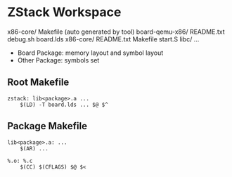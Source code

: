 # ZStack Workspace

x86-core/
	Makefile (auto generated by tool)
	board-qemu-x86/
		README.txt
		debug.sh
		board.lds
	x86-core/
		README.txt
		Makefile
		start.S
	libc/
	...

* Board Package: memory layout and symbol layout
* Other Package: symbols set

## Root Makefile

	zstack: lib<package>.a ...
		$(LD) -T board.lds ... $@ $^

## Package Makefile

	lib<package>.a: ...
		$(AR) ...
		
	%.o: %.c
		$(CC) $(CFLAGS) $@ $<
	
